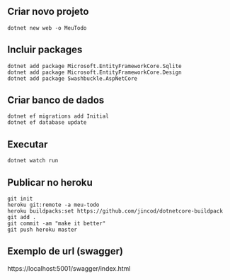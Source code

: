 ## Criar novo projeto
```
dotnet new web -o MeuTodo
```

## Incluir packages
```
dotnet add package Microsoft.EntityFrameworkCore.Sqlite
dotnet add package Microsoft.EntityFrameworkCore.Design
dotnet add package Swashbuckle.AspNetCore
```

## Criar banco de dados
```
dotnet ef migrations add Initial
dotnet ef database update
```

## Executar
```
dotnet watch run
```

## Publicar no heroku
```
git init
heroku git:remote -a meu-todo
heroku buildpacks:set https://github.com/jincod/dotnetcore-buildpack
git add .
git commit -am "make it better"
git push heroku master
```

## Exemplo de url (swagger)
https://localhost:5001/swagger/index.html